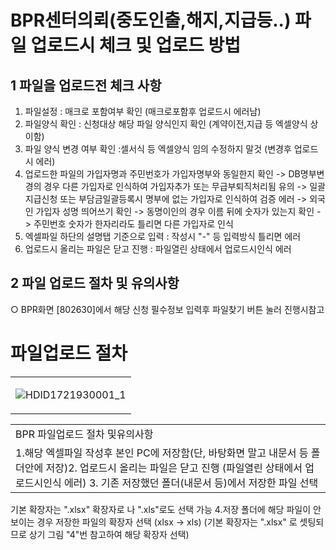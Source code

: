 # BPR센터의뢰(중도인출,해지,지급등..) 파일 업로드시 체크 및 업로드 방법
## 1 파일을 업로드전 체크 사항
1. 파일설정 : 매크로 포함여부 확인 (매크로포함후 업로드시 에러남)
 2. 파일양식 확인 : 신청대상 해당 파일 양식인지 확인 (계약이전,지급 등 엑셀양식 상이함)
 3. 파일 양식 변경 여부 확인 :셀서식 등 엑셀양식 임의 수정하지 말것 (변경후 업로드시 에러)
 4. 업로드한 파일의 가입자명과 주민번호가 가입자명부와 동일한지 확인
-> DB명부변경의 경우 다른 가입자로 인식하여 가입자추가 또는 무급부퇴직처리됨 유의
 -> 일괄지급신청 또는 부담금일괄등록시 명부에 없는 가입자로 인식하여 검증 에러
-> 외국인 가입자 성명 띄어쓰기 확인
-> 동명이인의 경우 이름 뒤에 숫자가 있는지 확인
 -> 주민번호 숫자가 한자리라도 틀리면 다른 가입자로 인식
5. 엑셀파일 하단의 설명탭 기준으로 입력 : 작성시 "-" 등 입력방식 틀리면 에러
6. 업로드시 올리는 파일은 닫고 진행 : 파일열린 상태에서 업로드시인식 에러
## 2 파일 업로드 절차 및 유의사항
○ BPR화면 [802630]에서 해당 신청 필수정보 입력후 파일찾기 버튼 눌러 진행시참고
>
 # 파일업로드 절차

<table><tbody><tr>
<td>

![HDID1721930001_1](HDID1721930001_1.jpg)

</td></tr></tbody>
</table>



<table><tbody><tr>
<td>
BPR 파일업로드 절차 및유의사항</td></tr><tr>
<td>1.해당 엑셀파일 작성후 본인 PC에 저장함(단, 바탕화면 말고 내문서 등 폴더안에 저장)2. 업로드시 올리는 파일은 닫고 진행 (파일열린 상태에서 업로드시인식 에러)
3. 기존 저장했던 폴더(내문서 등)에서 저장한 파일 선택</td></tr></tbody>
</table>


기본 확장자는 ".xlsx" 확장자로 나 ".xls"로도 선택 가능
4.저장 폴더에 해당 파일이 안보이는 경우 저장한 파일의 확장자 선택 (xlsx -> xls)
(기본 확장자는 ".xlsx" 로 셋팅되므로 상기 그림 "4"번 참고하여 해당 확장자 선택)
